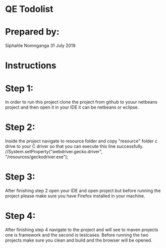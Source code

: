<h1>QE Todolist</h1>
<h1>Prepared by: </h1>
Siphahle Nomnganga
31 July 2019
<h1>Instructions</h1>

<h1>Step 1:</h1>

In order to run this project clone the project from github to youur netbeans project 
and then open it in your IDE it can be netbeans or eclipse.

<h1>Step 2:</h1>

Inside the project navigate to resource folder and copy "resource" folder c drive
to your C driver so that you can execute this line successfully.  
//System.setProperty("webdriver.gecko.driver", "/resources/geckodriver.exe");

<h1>Step 3:</h1>

After finishing step 2 open your IDE and open project but before running the project please make sure you have Firefox installed in your machine.

<h1>Step 4:</h1> 

After finishing step 4 navigate to the project and will see to maven projects one is framework and the second is testcases. Before running the two projects make sure you clean and build and the browser will be opened. 




